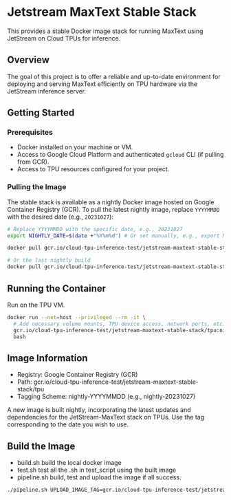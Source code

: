 # Jetstream MaxText Stable Stack

This provides a stable Docker image stack for running MaxText using JetStream on Cloud TPUs for inference.

## Overview

The goal of this project is to offer a reliable and up-to-date environment for deploying and serving MaxText efficiently on TPU hardware via the JetStream inference server.

## Getting Started

### Prerequisites

- Docker installed on your machine or VM.
- Access to Google Cloud Platform and authenticated `gcloud` CLI (if pulling from GCR).
- Access to TPU resources configured for your project.

### Pulling the Image

The stable stack is available as a nightly Docker image hosted on Google Container Registry (GCR). To pull the latest nightly image, replace `YYYYMMDD` with the desired date (e.g., `20231027`):

```bash
# Replace YYYYMMDD with the specific date, e.g., 20231027
export NIGHTLY_DATE=$(date +"%Y%m%d") # Or set manually, e.g., export NIGHTLY_DATE=20231027

docker pull gcr.io/cloud-tpu-inference-test/jetstream-maxtext-stable-stack/tpu:nightly-${NIGHTLY_DATE}

# Or the last nightly build
docker pull gcr.io/cloud-tpu-inference-test/jetstream-maxtext-stable-stack/tpu:nightly
```

## Running the Container

Run on the TPU VM.

```bash
docker run --net=host --privileged --rm -it \
  # Add necessary volume mounts, TPU device access, network ports, etc.
  gcr.io/cloud-tpu-inference-test/jetstream-maxtext-stable-stack/tpu:nightly \
  bash
```

## Image Information

- Registry: Google Container Registry (GCR)
- Path: gcr.io/cloud-tpu-inference-test/jetstream-maxtext-stable-stack/tpu
- Tagging Scheme: nightly-YYYYMMDD (e.g., nightly-20231027)

A new image is built nightly, incorporating the latest updates and dependencies for the JetStream-MaxText stack on TPUs. Use the tag corresponding to the date you wish to use.

## Build the Image

- build.sh build the local docker image
- test.sh test all the .sh in test_script using the built image
- pipeline.sh build, test and upload the image if all success.

```bash
./pipeline.sh UPLOAD_IMAGE_TAG=gcr.io/cloud-tpu-inference-test/jetstream-maxtext-stable-stack/tpu:nightly-$(date +"%Y%m%d")
```
